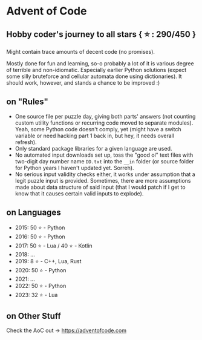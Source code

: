 # Advent of Code
## Hobby coder's journey to all stars { :star: : 290/450 }
Might contain trace amounts of decent code (no promises).

Mostly done for fun and learning, so-o probably a lot of it is various degree of terrible and non-idiomatic. Especially earlier Python solutions (expect some silly bruteforce and cellular automata done using dictionaries). It should work, however, and stands a chance to be improved :)

## on "Rules"
- One source file per puzzle day, giving both parts' answers (not counting custom utility functions or recurring code moved to separate modules). Yeah, some Python code doesn't comply, yet (might have a switch variable or need hacking part 1 back in, but hey, it needs overall refresh).
- Only standard package libraries for a given language are used.
- No automated input downloads set up, toss the "good ol" text files with two-digit day number name `DD.txt` into the `__in` folder (or source folder for Python years I haven't updated yet. Sorreh).
- No serious input validity checks either, it works under assumption that a legit puzzle input is provided. Sometimes, there are more assumptions made about data structure of said input (that I would patch if I get to know that it causes certain valid inputs to explode).

## on Languages
- 2015: 50 :star: - Python
- 2016: 50 :star: - Python
- 2017: 50 :star: - Lua / 40 :star: - Kotlin
- 2018: ...
- 2019: 8 :star: - C++, Lua, Rust
- 2020: 50 :star: - Python
- 2021: ...
- 2022: 50 :star: - Python
- 2023: 32 :star: - Lua

## on Other Stuff
Check the AoC out -> https://adventofcode.com
